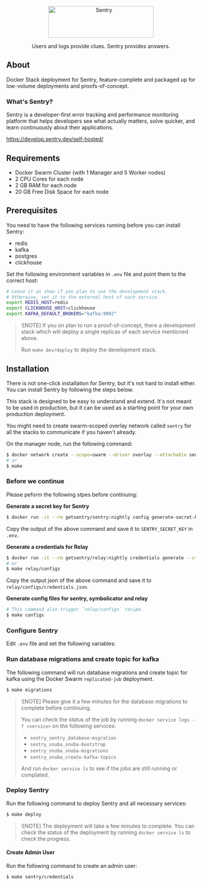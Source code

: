 <p align="center">
  <p align="center">
    <a href="https://sentry.io/?utm_source=github&utm_medium=logo" target="_blank">
      <img src="https://sentry-brand.storage.googleapis.com/sentry-wordmark-dark-280x84.png" alt="Sentry" width="280" height="84">
    </a>
  </p>
  <p align="center">
    Users and logs provide clues. Sentry provides answers.
  </p>
</p>

## About
Docker Stack deployment for Sentry, feature-complete and packaged up for low-volume deployments and proofs-of-concept.

### What's Sentry?

Sentry is a developer-first error tracking and performance monitoring platform that helps developers see what actually matters, solve quicker, and learn continuously about their applications.

https://develop.sentry.dev/self-hosted/

## Requirements

- Docker Swarm Cluster (with 1 Manager and 5 Worker nodes)
- 2 CPU Cores for each node
- 2 GB RAM for each node
- 20 GB Free Disk Space for each node

## Prerequisites

You need to have the following services running before you can install Sentry:
- redis
- kafka
- postgres
- clickhouse

Set the following environment variables in `.env` file and point them to the correct host:

```sh
# Leave it as show if you plan to use the development stack.
# Otherwise, set it to the external host of each service.
export REDIS_HOST=redis
export CLICKHOUSE_HOST=clickhouse
export KAFKA_DEFAULT_BROKERS="kafka:9092"
```

> ![NOTE]
> If you on plan to run a proof-of-concept, there a development stack which will deploy a single replicas of each service mentioned above.
>
> Run `make dev/deploy` to deploy the development stack.

## Installation

There is not one-click installation for Sentry, but it's not hard to install either. You can install Sentry by following the steps below.

This stack is designed to be easy to understand and extend. It's not meant to be used in production, but it can be used as a starting point for your own production deployment.

You might need to create swarm-scoped overlay network called `sentry` for all the stacks to communicate if you haven't already.

On the manager node, run the following command:

```sh
$ docker network create --scope=swarm --driver overlay --attachable sentry
# or
$ make
```

### Before we continue

Please peform the following stpes before continuing:

**Generate a secret key for Sentry**

```sh
$ docker run -it --rm getsentry/sentry:nightly config generate-secret-key
```

Copy the output of the above command and save it to `SENTRY_SECRET_KEY` in `.env`.

**Generate a credentials for Relay**

```sh
$ docker run -it --rm getsentry/relay:nightly credentials generate --stdout
# or
$ make relay/configs
```

Copy the output json of the above command and save it to `relay/configs/credentials.json`.

**Generate config files for sentry, symbolicator and relay**

```sh
# This command also trigger `relay/configs` recipe.
$ make configs
```

### Configure Sentry

Edit `.env` file and set the following variables:


### Run database migrations and create topic for kafka

The following command will run database migrations and create topic for kafka using the Docker Swarm `replicated-job` deployment.

```sh
$ make migrations
```

> ![NOTE]
> Please give it a few minutes for the database migrations to complete before continuing.
>
> You can check the status of the job by running `docker service logs -f <service>` on the following services:
> - `sentry_sentry_database-migration`
> - `sentry_snuba_snuba-bootstrap`
> - `sentry_snuba_snuba-migrations`
> - `sentry_snuba_create-kafka-topics`
>
> And run `docker service ls` to see if the jobs are still running or complated.

### Deploy Sentry

Run the following command to deploy Sentry and all necessary services:

```sh
$ make deploy
```

> ![NOTE]
> The deployment will take a few minutes to complete. You can check the status of the deployment by running `docker service ls` to check the progress.

#### Create Admin User

Run the following command to create an admin user:

```sh
$ make sentry/credentials
```
